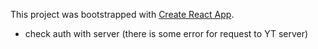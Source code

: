 This project was bootstrapped with [Create React App](https://github.com/facebookincubator/create-react-app).

- check auth with server (there is some error for request to YT server)